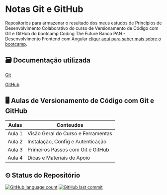 # Notas Git e GitHub

Repositorios para armazenar o resultado dos meus estudos de Princípios de Desenvolvimento Colaborativo do curso de Versionamento de Código com Git e GitHub do bootcamp Coding The Future Banco PAN - Desenvolvimento Frontend com Angular [cliqur aqui para saber mais sobre o bootcamp](https://web.dio.me/track/coding-future-banco-pan-desenvolvimento-frontend-com-angular?tab=about).

## 🗃 Documentação utilizada
[Git](https://git-scm.com/docs)

[GitHub](https://docs.github.com/pt)

## 🖥 Aulas de Versionamento de Código com Git e GitHub

|Aulas |Conteudos|
|-----|-----|
|Aula 1 |Visão Geral do Curso e Ferramentas|
|Aula 2 |Instalação, Config e Autenticação|
|Aula 3 |Primeiros Passos com Git e GitHub|
|Aula 4 |Dicas e Materiais de Apoio|


## ⏲ Status do Repositório

[![GitHub language count](https://img.shields.io/github/languages/count/angelicaccampos/Primeiros-Passos-com-JavaScript)](https://github.com/angelicaccampos/Estudos-de-git-e-github.git)
[![GitHub last commit](https://img.shields.io/github/last-commit/angelicaccampos/Primeiros-Passos-com-JavaScript)](https://github.com/angelicaccampos/Estudos-de-git-e-github.git)
